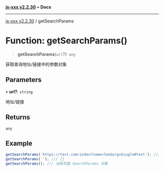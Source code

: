 [**js-xxx v2.2.30**](../README.md) • **Docs**

***

[js-xxx v2.2.30](../README.md) / getSearchParams

# Function: getSearchParams()

> **getSearchParams**(`url`?): `any`

获取查询地址/链接中的参数对象

## Parameters

• **url?**: `string`

地址/链接

## Returns

`any`

## Example

```ts
getSearchParams('https://test.com/index?name=leo&org=biugle#test'); /// {name: 'leo', org: 'biugle'}
getSearchParams(''); /// {}
getSearchParams(); /// 当前页面 SearchParams 对象
```
